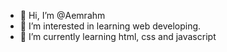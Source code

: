 - 👋 Hi, I’m @Aemrahm
- 👀 I’m interested in learning web developing.
- 🌱 I’m currently learning html, css and javascript

<!---
Aemrahm/Aemrahm is a ✨ special ✨ repository because its `README.md` (this file) appears on your GitHub profile.
You can click the Preview link to take a look at your changes.
--->
